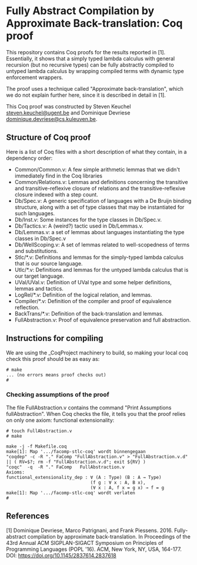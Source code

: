 <meta http-equiv="Content-Type" content="text/html; charset=utf-8" />

# Fully Abstract Compilation by Approximate Back-translation: Coq proof

This repository contains Coq proofs for the results reported in [1].
Essentially, it shows that a simply typed lambda calculus with general recursion
(but no recursive types) can be fully abstractly compiled to untyped lambda
calculus by wrapping compiled terms with dynamic type enforcement wrappers.

The proof uses a technique called "Approximate back-translation", which we do
not explain further here, since it is described in detail in [1].

This Coq proof was constructed by Steven Keuchel <steven.keuchel@ugent.be> and
Dominique Devriese <dominique.devriese@cs.kuleuven.be>.

## Structure of Coq proof

Here is a list of Coq files with a short description of what they contain, in a
dependency order:

* Common/Common.v: A few simple arithmetic lemmas that we didn't immediately
find in the Coq libraries
* Common/Relations.v: Lemmas and definitions concerning the transitive and transitive-reflexive closure of relations and the transitive-reflexive closure indexed with a step count.
* Db/Spec.v: A generic specification of languages with a De Bruijn binding structure, along with a set of type classes that may be instantiated for such languages.
* Db/Inst.v: Some instances for the type classes in Db/Spec.v.
* Db/Tactics.v: A (weird?) tactic used in Db/Lemmas.v.
* Db/Lemmas.v: a set of lemmas about languages instantiating the type classes in Db/Spec.v
* Db/WellScoping.v: A set of lemmas related to well-scopedness of terms and substitutions.
* Stlc/*.v: Definitions and lemmas for the simply-typed lambda calculus that is our source language.
* Utlc/*.v: Definitions and lemmas for the untyped lambda calculus that is our target language.
* UVal/UVal.v: Definition of UVal type and some helper definitions, lemmas and tactics.
* LogRel/*.v: Definition of the logical relation, and lemmas.
* Compiler/*.v: Definition of the compiler and proof of equivalence reflection.
* BackTrans/*.v: Definition of the back-translation and lemmas.
* FullAbstraction.v: Proof of equivalence preservation and full abstraction.

## Instructions for compiling

We are using the _CoqProject machinery to build, so making your local coq check
this proof should be as easy as:

    # make
    ... (no errors means proof checks out)
    # 

### Checking assumptions of the proof

The file FullAbstraction.v contains the command "Print Assumptions
fullAbstraction". When Coq checks the file, it tells you that the proof relies
on only one axiom: functional extensionality:

    # touch FullAbstraction.v
    # make
    
    make -j -f Makefile.coq
    make[1]: Map '.../facomp-stlc-coq' wordt binnengegaan
    "coqdep" -c -R "." FaComp "FullAbstraction.v" > "FullAbstraction.v.d" || ( RV=$?; rm -f "FullAbstraction.v.d"; exit ${RV} )
    "coqc"  -q  -R "." FaComp   FullAbstraction.v
    Axioms:
    functional_extensionality_dep : ∀ (A : Type) (B : A → Type)
                                    (f g : ∀ x : A, B x),
                                    (∀ x : A, f x = g x) → f = g
    make[1]: Map '.../facomp-stlc-coq' wordt verlaten
    # 

## References

[1] Dominique Devriese, Marco Patrignani, and Frank Piessens. 2016. Fully-abstract compilation by approximate back-translation. In Proceedings of the 43rd Annual ACM SIGPLAN-SIGACT Symposium on Principles of Programming Languages (POPL '16). ACM, New York, NY, USA, 164-177. DOI: https://doi.org/10.1145/2837614.2837618
